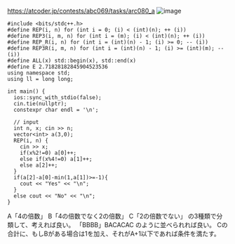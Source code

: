 https://atcoder.jp/contests/abc069/tasks/arc080_a
![image](https://user-images.githubusercontent.com/46245101/123264754-4d316d80-d535-11eb-9f8d-122982e6a1f9.png)



```
#include <bits/stdc++.h>
#define REP(i, n) for (int i = 0; (i) < (int)(n); ++ (i))
#define REP3(i, m, n) for (int i = (m); (i) < (int)(n); ++ (i))
#define REP_R(i, n) for (int i = (int)(n) - 1; (i) >= 0; -- (i))
#define REP3R(i, m, n) for (int i = (int)(n) - 1; (i) >= (int)(m); -- (i))
#define ALL(x) std::begin(x), std::end(x)
#define E 2.71828182845904523536
using namespace std;
using ll = long long;

int main() {
  ios::sync_with_stdio(false);
  cin.tie(nullptr);
  constexpr char endl = '\n';

  // input
  int n, x; cin >> n;
  vector<int> a(3,0);
  REP(i, n) {
    cin >> x;
    if(x%2!=0) a[0]++;
    else if(x%4!=0) a[1]++;
    else a[2]++;
  }
  if(a[2]-a[0]-min(1,a[1])>=-1){
    cout << "Yes" << "\n";
  }
  else cout << "No" << "\n";
}

```

A「4の倍数」
B「4の倍数でなく2の倍数」
C「2の倍数でない」
の3種類で分類して、考えれば良い。
「BBBB」BACACAC
のように並べられれば良い。
Cの合計に、もしBがある場合は1を加え、それがA+1以下であれば条件を満たす。
